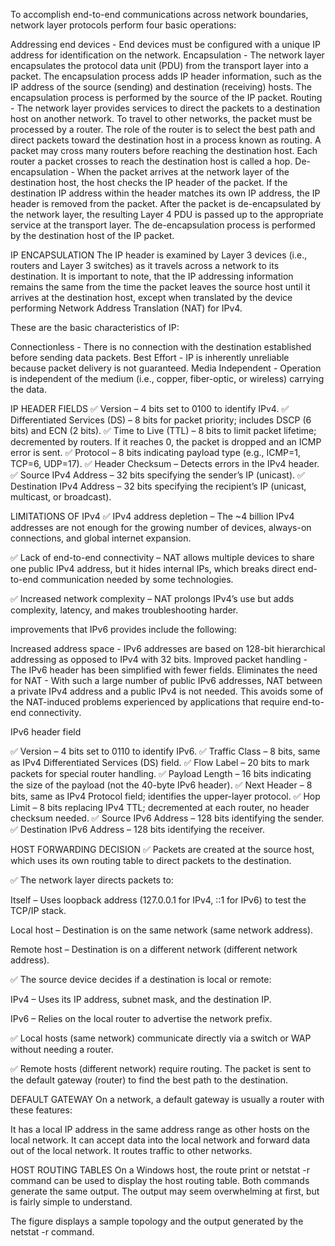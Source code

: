 To accomplish end-to-end communications across network boundaries, network layer protocols perform four basic operations:

Addressing end devices - End devices must be configured with a unique IP address for identification on the network.
Encapsulation - The network layer encapsulates the protocol data unit (PDU) from the transport layer into a packet. The encapsulation process adds IP header information, such as the IP address of the source (sending) and destination (receiving) hosts. The encapsulation process is performed by the source of the IP packet.
Routing - The network layer provides services to direct the packets to a destination host on another network. To travel to other networks, the packet must be processed by a router. The role of the router is to select the best path and direct packets toward the destination host in a process known as routing. A packet may cross many routers before reaching the destination host. Each router a packet crosses to reach the destination host is called a hop.
De-encapsulation - When the packet arrives at the network layer of the destination host, the host checks the IP header of the packet. If the destination IP address within the header matches its own IP address, the IP header is removed from the packet. After the packet is de-encapsulated by the network layer, the resulting Layer 4 PDU is passed up to the appropriate service at the transport layer. The de-encapsulation process is performed by the destination host of the IP packet.



IP ENCAPSULATION
The IP header is examined by Layer 3 devices (i.e., routers and Layer 3 switches) as it travels across a network to its destination. It is important to note, that the IP addressing information remains the same from the time the packet leaves the source host until it arrives at the destination host, except when translated by the device performing Network Address Translation (NAT) for IPv4.

These are the basic characteristics of IP:

Connectionless - There is no connection with the destination established before sending data packets.
Best Effort - IP is inherently unreliable because packet delivery is not guaranteed.
Media Independent - Operation is independent of the medium (i.e., copper, fiber-optic, or wireless) carrying the data.

IP HEADER FIELDS
✅ Version – 4 bits set to 0100 to identify IPv4.
✅ Differentiated Services (DS) – 8 bits for packet priority; includes DSCP (6 bits) and ECN (2 bits).
✅ Time to Live (TTL) – 8 bits to limit packet lifetime; decremented by routers. If it reaches 0, the packet is dropped and an ICMP error is sent.
✅ Protocol – 8 bits indicating payload type (e.g., ICMP=1, TCP=6, UDP=17).
✅ Header Checksum – Detects errors in the IPv4 header.
✅ Source IPv4 Address – 32 bits specifying the sender’s IP (unicast).
✅ Destination IPv4 Address – 32 bits specifying the recipient’s IP (unicast, multicast, or broadcast).

LIMITATIONS OF IPv4
✅ IPv4 address depletion – The ~4 billion IPv4 addresses are not enough for the growing number of devices, always-on connections, and global internet expansion.

✅ Lack of end-to-end connectivity – NAT allows multiple devices to share one public IPv4 address, but it hides internal IPs, which breaks direct end-to-end communication needed by some technologies.

✅ Increased network complexity – NAT prolongs IPv4’s use but adds complexity, latency, and makes troubleshooting harder.


improvements that IPv6 provides include the following:

Increased address space - IPv6 addresses are based on 128-bit hierarchical addressing as opposed to IPv4 with 32 bits.
Improved packet handling - The IPv6 header has been simplified with fewer fields.
Eliminates the need for NAT - With such a large number of public IPv6 addresses, NAT between a private IPv4 address and a public IPv4 is not needed. This avoids some of the NAT-induced problems experienced by applications that require end-to-end connectivity.

IPv6 header field

✅ Version – 4 bits set to 0110 to identify IPv6.
✅ Traffic Class – 8 bits, same as IPv4 Differentiated Services (DS) field.
✅ Flow Label – 20 bits to mark packets for special router handling.
✅ Payload Length – 16 bits indicating the size of the payload (not the 40-byte IPv6 header).
✅ Next Header – 8 bits, same as IPv4 Protocol field; identifies the upper-layer protocol.
✅ Hop Limit – 8 bits replacing IPv4 TTL; decremented at each router, no header checksum needed.
✅ Source IPv6 Address – 128 bits identifying the sender.
✅ Destination IPv6 Address – 128 bits identifying the receiver.

HOST FORWARDING DECISION
✅ Packets are created at the source host, which uses its own routing table to direct packets to the destination.

✅ The network layer directs packets to:

Itself – Uses loopback address (127.0.0.1 for IPv4, ::1 for IPv6) to test the TCP/IP stack.

Local host – Destination is on the same network (same network address).

Remote host – Destination is on a different network (different network address).

✅ The source device decides if a destination is local or remote:

IPv4 – Uses its IP address, subnet mask, and the destination IP.

IPv6 – Relies on the local router to advertise the network prefix.

✅ Local hosts (same network) communicate directly via a switch or WAP without needing a router.

✅ Remote hosts (different network) require routing. The packet is sent to the default gateway (router) to find the best path to the destination.

DEFAULT GATEWAY
On a network, a default gateway is usually a router with these features:

It has a local IP address in the same address range as other hosts on the local network.
It can accept data into the local network and forward data out of the local network.
It routes traffic to other networks.


HOST ROUTING TABLES
On a Windows host, the route print or netstat -r command can be used to display the host routing table. Both commands generate the same output. The output may seem overwhelming at first, but is fairly simple to understand.

The figure displays a sample topology and the output generated by the netstat -r command.